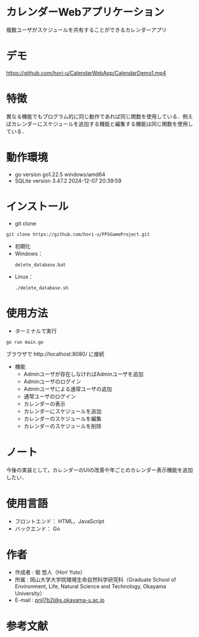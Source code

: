 # カレンダーWebアプリケーション

複数ユーザがスケジュールを共有することができるカレンダーアプリ

# デモ

https://github.com/hori-u/CalendarWebApp/CalendarDemo1.mp4

# 特徴

異なる機能でもプログラム的に同じ動作であれば同じ関数を使用している．例えばカレンダーにスケジュールを追加する機能と編集する機能は同じ関数を使用している．

# 動作環境

* go version go1.22.5 windows/amd64
* SQLite version 3.47.2 2024-12-07 20:39:59

# インストール

* git clone 
```
git clone https://github.com/hori-u/FPSGameProject.git
```
* 初期化
 * Windows：
   ```
   delete_database.bat
   ```
 * Linux：
   ```
   ./delete_database.sh
   ```

# 使用方法

* ターミナルで実行
```
go run main.go
```
ブラウザで http://localhost:8080/ に接続

* 機能
  * Adminユーザが存在しなければAdminユーザを追加
  * Adminユーザのログイン
  * Adminユーザによる通常ユーザの追加
  * 通常ユーザのログイン
  * カレンダーの表示
  * カレンダーにスケジュールを追加
  * カレンダーのスケジュールを編集
  * カレンダーのスケジュールを削除

# ノート

今後の実装として，カレンダーのUIの改善や年ごとのカレンダー表示機能を追加したい．

# 使用言語

* フロントエンド：
  HTML，JavaScript
* バックエンド：
  Go

# 作者

* 作成者 : 堀 悠人（Hori Yuto）
* 所属 : 岡山大学大学院環境生命自然科学研究科（Graduate School of Environment, Life, Natural Science and Technology, Okayama University）
* E-mail : pnjl7b2l@s.okayama-u.ac.jp

# 参考文献
